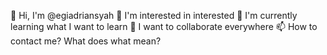 👋 Hi, I'm @egiadriansyah
👀 I'm interested in interested
🌱 I'm currently learning what I want to learn
💞️ I want to collaborate everywhere
📫 How to contact me? What does what mean?
<!---
egiadriansyah/egiadriansyah is a ✨ special ✨ repository because its `README.md` (this file) appears on your GitHub profile.
You can click the Preview link to take a look at your changes.
--->
